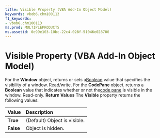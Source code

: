 ```yaml
---
title: Visible Property (VBA Add-In Object Model)
keywords: vbob6.chm100113
f1_keywords:
- vbob6.chm100113
ms.prod: MULTIPLEPRODUCTS
ms.assetid: 0c99e103-10bc-22c4-028f-51046e028700
---
```



# Visible Property (VBA Add-In Object Model)



For the  **Window** object, returns or sets a[Boolean](vbe-glossary.md) value that specifies the visibility of a window. Read/write. For the **CodePane** object, returns a **Boolean** value that indicates whether or not the[code pane](vbe-glossary.md) is visible in the window. Read-only.
 **Return Values**
The  **Visible** property returns the following values:


|**Value**|**Description**|
|:-----|:-----|
|**True**|(Default) Object is visible.|
|**False**|Object is hidden.|


